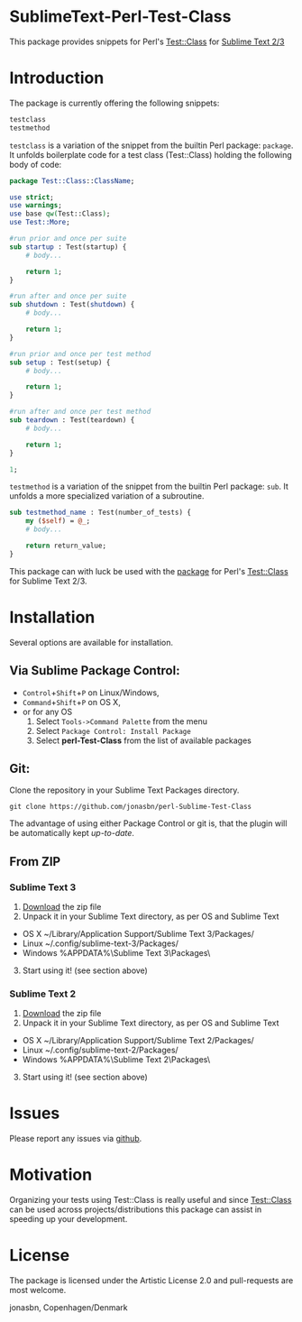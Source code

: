 SublimeText-Perl-Test-Class
===========================

This package provides snippets for Perl's [Test::Class](https://metacpan.org/pod/Test::Class) for [Sublime Text 2/3](http://www.sublimetext.com/)

# Introduction

The package is currently offering the following snippets:

```perl
testclass
testmethod
```

`testclass` is a variation of the snippet from the builtin Perl package: `package`. It unfolds boilerplate code for a test class (Test::Class) holding the following body of code:

```perl
package Test::Class::ClassName;

use strict;
use warnings;
use base qw(Test::Class);
use Test::More;

#run prior and once per suite
sub startup : Test(startup) {
    # body...

    return 1;
}

#run after and once per suite
sub shutdown : Test(shutdown) {
    # body...

    return 1;
}

#run prior and once per test method
sub setup : Test(setup) {
    # body...

    return 1;
}

#run after and once per test method
sub teardown : Test(teardown) {
    # body...

    return 1;
}

1;
```

`testmethod` is a variation of the snippet from the builtin Perl package: `sub`. It unfolds a more specialized variation of a subroutine.

```perl
sub testmethod_name : Test(number_of_tests) {
    my ($self) = @_;
    # body...

    return return_value;
}
```

This package can with luck be used with the [package](https://github.com/jonasbn/SublimeText-Perl-Test-More) for Perl's [Test::Class](https://metacpan.org/pod/Test::Class) for Sublime Text 2/3.

# Installation

Several options are available for installation.

## Via Sublime Package Control:

- `Control`+`Shift`+`P` on Linux/Windows,
- `Command`+`Shift`+`P` on OS X,
- or for any OS
  1. Select `Tools->Command Palette` from the menu
  2. Select `Package Control: Install Package`
  3. Select **perl-Test-Class** from the list of available packages

## Git:

Clone the repository in your Sublime Text Packages directory.

```git clone https://github.com/jonasbn/perl-Sublime-Test-Class```

The advantage of using either Package Control or git is, that the plugin will be automatically kept _up-to-date_.

## From ZIP

### Sublime Text 3

1. [Download](https://github.com/jonasbn/SublimeText-Perl-Test-Class/archive/master.zip) the zip file
2. Unpack it in your Sublime Text directory, as per OS and Sublime Text 
  - OS X    ~/Library/Application Support/Sublime Text 3/Packages/
  - Linux   ~/.config/sublime-text-3/Packages/
  - Windows %APPDATA%\Sublime Text 3\Packages\
3. Start using it! (see section above)

### Sublime Text 2

1. [Download](https://github.com/jonasbn/SublimeText-Perl-Test-Class/archive/master.zip) the zip file
2. Unpack it in your Sublime Text directory, as per OS and Sublime Text 
  - OS X    ~/Library/Application Support/Sublime Text 2/Packages/
  - Linux   ~/.config/sublime-text-2/Packages/
  - Windows %APPDATA%\Sublime Text 2\Packages\
3. Start using it! (see section above)

# Issues

Please report any issues via [github](https://github.com/jonasbn/SublimeText-Perl-Test-Class/issues).

# Motivation

Organizing your tests using Test::Class is really useful and since [Test::Class](https://metacpan.org/pod/Test::Class) can be used across projects/distributions this package can assist in speeding up your development. 

# License

The package is licensed under the Artistic License 2.0 and pull-requests are most welcome.

jonasbn, Copenhagen/Denmark
